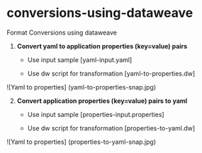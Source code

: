 # conversions-using-dataweave
Format Conversions using dataweave

1.  **Convert yaml to application properties (key=value) pairs**

      * Use input sample [yaml-input.yaml]

      * Use dw script for transformation [yaml-to-properties.dw]

![Yaml to properties] (yaml-to-properties-snap.jpg)


  

2.  **Convert application properties (key=value) pairs to yaml**

      * Use input sample [properties-input.properties]

      * Use dw script for transformation [properties-to-yaml.dw]

![Yaml to properties] (properties-to-yaml-snap.jpg)
